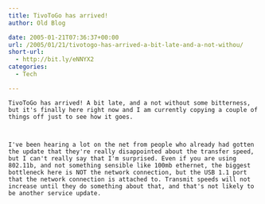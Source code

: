 ```yaml
---
title: TivoToGo has arrived!
author: Old Blog

date: 2005-01-21T07:36:37+00:00
url: /2005/01/21/tivotogo-has-arrived-a-bit-late-and-a-not-withou/
short-url:
  - http://bit.ly/eNNYX2
categories:
  - Tech

---
```

<div class='microid-http+http:sha1:53c6e77975ba58009c85138ecb9373c131d4c21e'>
  
    TivoToGo has arrived! A bit late, and a not without some bitterness, but it's finally here right now and I am currently copying a couple of things off just to see how it goes.
  
  
  
    I've been hearing a lot on the net from people who already had gotten the update that they're really disappointed about the transfer speed, but I can't really say that I'm surprised. Even if you are using 802.11b, and not something sensible like 100mb ethernet, the biggest bottleneck here is NOT the network connection, but the USB 1.1 port that the network connection is attached to. Transmit speeds will not increase until they do something about that, and that's not likely to be another service update.
  
